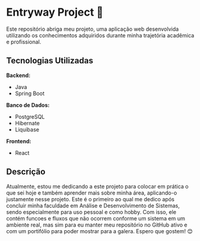 # Entryway Project 🚀
Este repositório abriga meu projeto, uma aplicação web desenvolvida utilizando os conhecimentos adquiridos durante minha trajetória acadêmica e profissional.

## Tecnologias Utilizadas 
**Backend:**

- Java 
- Spring Boot <br>

**Banco de Dados:**

- PostgreSQL
- Hibernate
- Liquibase <br>

**Frontend:**

- React

## Descrição

Atualmente, estou me dedicando a este projeto para colocar em prática o que sei hoje e também aprender mais sobre minha área, aplicando-o justamente nesse projeto. Este é o primeiro ao qual me dedico após concluir minha faculdade em Análise e Desenvolvimento de Sistemas, sendo especialmente para uso pessoal e como hobby. Com isso, ele contém funcoes e fluxos que não ocorrem conforme um sistema em um ambiente real, mas sim para eu manter meu repositório no GitHub ativo e com um portifólio para poder mostrar para a galera. Espero que gostem! 😊
